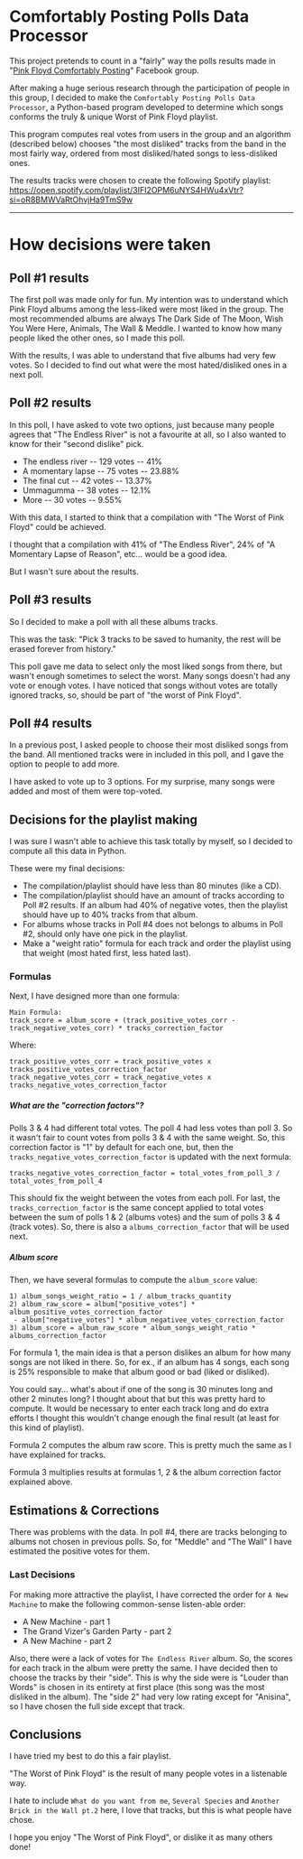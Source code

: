 # Comfortably Posting Polls Data Processor  

This project pretends to count in a "fairly" way the polls results made in "[Pink Floyd Comfortably Posting](https://www.facebook.com/groups/ComfortablyPosting)" Facebook group.

After making a huge serious research through the participation of people in this group, 
I decided to make the `Comfortably Posting Polls Data Processor`, a Python-based program
 developed to determine which songs conforms the truly & unique Worst of Pink Floyd playlist.
 
This program computes real votes from users in the group and an algorithm (described below) chooses "the most disliked" 
tracks from the band in the most fairly way, ordered from most disliked/hated songs to less-disliked ones.

The results tracks were chosen to create the following Spotify playlist:
https://open.spotify.com/playlist/3IFI2OPM6uNYS4HWu4xVtr?si=oR8BMWVaRtOhvjHa9TmS9w

_____

# How decisions were taken

## Poll #1 results
The first poll was made only for fun.
My intention was to understand which Pink Floyd albums among the less-liked
were most liked in the group.
The most recommended albums are always The Dark Side of The Moon, Wish You Were Here, Animals, The Wall & Meddle.
I wanted to know how many people liked the other ones, so I made this poll.

With the results, I was able to understand that five albums had very few votes.
So I decided to find out what were the most hated/disliked ones in a next poll.


## Poll #2 results

In this poll, I have asked to vote two options, just because many people agrees that "The Endless River" is not 
a favourite at all, so I also wanted to know for their "second dislike" pick.

* The endless river -- 129 votes    -- 41% 
* A momentary lapse	--  75 votes    -- 23.88%
* The final cut	    --  42 votes    -- 13.37%
* Ummagumma	        --  38 votes    -- 12.1%
* More 		        --  30 votes    -- 9.55%

With this data, I started to think that a compilation with "The Worst of Pink Floyd" could be achieved.

I thought that a compilation with 41% of "The Endless River", 24% of "A Momentary Lapse of Reason", 
etc... would be a good idea.

But I wasn't sure about the results. 

## Poll #3 results

So I decided to make a poll with all these albums tracks.

This was the task: 
"Pick 3 tracks to be saved to humanity, the rest will be erased forever from history."

This poll gave me data to select only the most liked songs from there, but wasn't enough sometimes to select the worst.
Many songs doesn't had any vote or enough votes.
I have noticed that songs without votes are totally ignored tracks, so, should be part of "the worst of Pink Floyd".

## Poll #4 results

In a previous post, I asked people to choose their most disliked songs from the band.
All mentioned tracks were in included in this poll, and I gave the option to people to add more.

I have asked to vote up to 3 options.
For my surprise, many songs were added and most of them were top-voted.

## Decisions for the playlist making

I was sure I wasn't able to achieve this task totally by myself, so I decided to compute all this data in Python.

These were my final decisions:

* The compilation/playlist should have less than 80 minutes (like a CD).
* The compilation/playlist should have an amount of tracks according to Poll #2 results. If an album had 40% of negative votes, then the playlist should have up to 40% tracks from that album.
* For albums whose tracks in Poll #4 does not belongs to albums in Poll #2, should only have one pick in the playlist.
* Make a "weight ratio" formula for each track and order the playlist using that weight (most hated first, less hated last).

### Formulas

Next, I have designed more than one formula:

```
Main Formula:
track_score = album_score + (track_positive_votes_corr - track_negative_votes_corr) * tracks_correction_factor
```
Where:
```
track_positive_votes_corr = track_positive_votes x tracks_positive_votes_correction_factor
track_negative_votes_corr = track_negative_votes x tracks_negative_votes_correction_factor
```

##### What are the "correction factors"?
Polls 3 & 4 had different total votes. The poll 4 had less votes than poll 3.
So it wasn't fair to count votes from polls 3 & 4 with the same weight.
So, this correction factor is "1" by default for each one, but, then the `tracks_negative_votes_correction_factor` 
is updated with the next formula:

```
tracks_negative_votes_correction_factor = total_votes_from_poll_3 / total_votes_from_poll_4
```

This should fix the weight between the votes from each poll.
For last, the `tracks_correction_factor` is the same concept applied to total votes between the sum of polls 1 & 2 
(albums votes) and the sum of polls 3 & 4 (track votes).
So, there is also a `albums_correction_factor` that will be used next.

##### Album score
Then, we have several formulas to compute the `album_score` value:

```
1) album_songs_weight_ratio = 1 / album_tracks_quantity
2) album_raw_score = album["positive_votes"] * album_positive_votes_correction_factor 
 - album["negative_votes"] * album_negativee_votes_correction_factor
3) album_score = album_raw_score * album_songs_weight_ratio * albums_correction_factor
```

For formula 1, the main idea is that a person dislikes an album for how many songs are not liked in there.
So, for ex., if an album has 4 songs, each song is 25% responsible to make that album good or bad (liked or disliked).

You could say... what's about if one of the song is 30 minutes long and other 2 minutes long?
I thought about that but this was pretty hard to compute.
It would be necessary to enter each track long and do extra efforts I thought this wouldn't change enough the final 
result (at least for this kind of playlist).

Formula 2 computes the album raw score. This is pretty much the same as I have explained for tracks.

Formula 3 multiplies results at formulas 1, 2 & the album correction factor explained above.

## Estimations & Corrections

There was problems with the data.
In poll #4, there are tracks belonging to albums not chosen in previous polls.
So, for "Meddle" and "The Wall" I have estimated the positive votes for them.

### Last Decisions

For making more attractive the playlist, I have corrected the order for `A New Machine` to make the following 
common-sense listen-able order:

* A New Machine - part 1
* The Grand Vizer's Garden Party - part 2
* A New Machine - part 2
 
 Also, there were a lack of votes for `The Endless River` album.
 So, the scores for each track in the album were pretty the same.
 I have decided then to choose the tracks by their "side".
 This is why the side were is "Louder than Words" is chosen in its entirety at first place 
 (this song was the most disliked in the album).
 The "side 2" had very low rating except for "Anisina", so I have chosen the full side except that track.
 
 
 ## Conclusions
 
 I have tried my best to do this a fair playlist.
 
 "The Worst of Pink Floyd" is the result of many people votes in a listenable way.
 
 I hate to include `What do you want from me`,  `Several Species` and `Another Brick in the Wall pt.2` here, I love that tracks, but this is what people 
 have chose.
 
 I hope you enjoy "The Worst of Pink Floyd", or dislike it as many others done!
